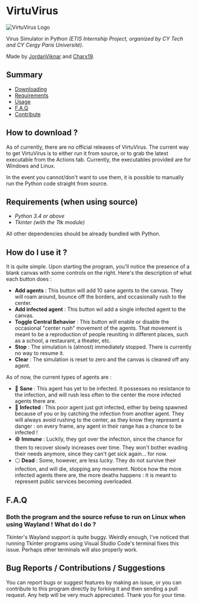 # VirtuVirus

![VirtuVirus Logo](./assets/icon.ico)

Virus Simulator in Python *(ETIS Internship Project, organized by CY Tech and CY Cergy Paris Université)*.

Made by [JordanViknar](https://github.com/JordanViknar) and [Charx19](https://github.com/Charx19).

## Summary

- [Downloading](#How-to-download-)
- [Requirements](#Requirements-when-using-source)
- [Usage](#How-do-I-use-it-)
- [F.A.Q](#FAQ)
- [Contribute](#Bug-Reports--Contributions--Suggestions)

## How to download ?

As of currently, there are no official releases of VirtuVirus. The current way to get VirtuVirus is to either run it from source, or to grab the latest executable from the Actions tab.
Currently, the executables provided are for Windows and Linux.

In the event you cannot/don't want to use them, it is possible to manually run the Python code straight from source.

## Requirements (when using source)
- *Python 3.4 or above*
- *Tkinter (with the Ttk module)*

All other dependencies should be already bundled with Python.

## How do I use it ?

It is quite simple. Upon starting the program, you'll notice the presence of a blank canvas with some controls on the right.
Here's the description of what each button does :
- **Add agents** : This button will add 10 sane agents to the canvas. They will roam around, bounce off the borders, and occasionally rush to the center.
- **Add infected agent** : This button wil add a single infected agent to the canvas. 
- **Toggle Central Behavior** : This button will enable or disable the occasional "center rush" movement of the agents. That movement is meant to be a reproduction of people reuniting in different places, such as a school, a restaurant, a theater, etc.
- **Stop** : The simulation is (almost) immediately stopped. There is currently no way to resume it.
- **Clear** : The simulation is reset to zero and the canvas is cleaned off any agent.

As of now, the current types of agents are :
- 🔵 **Sane** : This agent has yet to be infected. It possesses no resistance to the infection, and will rush less often to the center the more infected agents there are.
- 🔴 **Infected** : This poor agent just got infected, either by being spawned because of you or by catching the infection from another agent. They will always avoid rushing to the center, as they know they represent a danger : on every frame, any agent in their range has a chance to be infected !
- 🟢 **Immune** : Luckily, they got over the infection, since the chance for them to recover slowly increases over time. They won't bother evading their needs anymore, since they can't get sick again... for now.
- ⚪ **Dead** : Some, however, are less lucky. They do not survive their infection, and will die, stopping any movement. Notice how the more infected agents there are, the more deaths happens : it is meant to represent public services becoming overloaded.

## F.A.Q

### Both the program and the source refuse to run on Linux when using Wayland ! What do I do ?

Tkinter's Wayland support is quite buggy. Weirdly enough, I've noticed that running Tkinter programs using Visual Studio Code's terminal fixes this issue. Perhaps other terminals will also properly work.

## Bug Reports / Contributions / Suggestions
You can report bugs or suggest features by making an issue, or you can contribute to this program directly by forking it and then sending a pull request. Any help will be very much appreciated. Thank you for your time.
